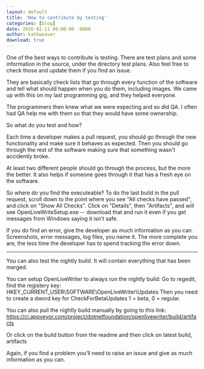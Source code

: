 ```yaml
---  
layout: default  
title: 'How to contribute by testing'  
categories: [blog]  
date: 2016-02-11 00:00:00 -0800  
author: kathweaver  
download: true  
---
```


One of the best ways to contribute is testing.  There are test plans and some 
information in the source, under the directory test plans.  Also feel free to 
check those and update them if you find an issue.

They are basically check lists that go through every function of the software and tell 
what should happen when you do them, including images.  We came up with this on my last
programming gig, and they helped everyone.  

The programmers then knew what we were expecting and so did QA.  I often had QA help me with
them so that they would have some ownership.

So what do you test and how?

Each time a developer makes a pull request, you should go through the new functionality 
and make sure it behaves as expected.  Then you should go through the rest of the software
making sure that something wasn't accidently broke.  

At least two different people should go through the process, but the more the better.  It also
helps if someone goes through it that has a fresh eye on the software.

So where do you find the executeable?  To do the last build in the pull request,
scroll down to the point where you see "All checks have passed", and click on "Show All Checks".
Click on "Details", then "Artifacts", and will see OpenLiveWriteSetup.exe -- download 
that and run it even if you get messages from Windows saying it isn't safe.

If you do find an error, give the developer as much information as you can.  Screenshots, error messages,
log files, you name it.  The more complete you are, the less time the developer has to spend tracking
the error down.

-----

You can also test the nightly build.  It will contain everything that has been merged.

You can setup OpenLiveWriter to always run the nightly build:
Go to regedit, find the registery key: HKEY_CURRENT_USER\SOFTWARE\OpenLiveWriter\Updates
Then you need to create a dword key for CheckForBetaUpdates 1 = beta, 0 = regular.

You can also pull the nightly build manually by going to this link:
https://ci.appveyor.com/project/dotnetfoundation/openlivewriter/build/artifacts

Or click on the build button from the readme and then click on latest build, artifacts

Again, if you find a problem you'll need to raise an issue and give as much information as you can.
